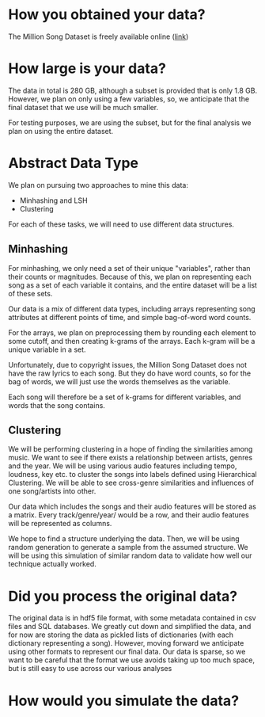 
# How you obtained your data?

The Million Song Dataset is freely available online ([link](https://labrosa.ee.columbia.edu/millionsong/musixmatch#getting))

# How large is your data?

The data in total is 280 GB, although a subset is provided that is only 1.8 GB.
However, we plan on only using a few variables,
so, we anticipate that the final dataset that we use will be much smaller.

For testing purposes, we are using the subset, 
but for the final analysis we plan on using the entire dataset.

# Abstract Data Type

We plan on pursuing two approaches to mine this data:

* Minhashing and LSH
* Clustering

For each of these tasks, we will need to use different data structures.

## Minhashing

For minhashing, we only need a set of their unique "variables",
rather than their counts or magnitudes.
Because of this, we plan on representing each song 
as a set of each variable it contains,
and the entire dataset will be a list of these sets.

Our data is a mix of different data types, 
including arrays representing song attributes at different points of time,
and simple bag-of-word word counts.

For the arrays, we plan on preprocessing them by rounding each element to
some cutoff, and then creating k-grams of the arrays.
Each k-gram will be a unique variable in a set.

Unfortunately, due to copyright issues, the Million Song Dataset 
does not have the raw lyrics to each song.
But they do have word counts,
so for the bag of words, we will just use the words themselves as the variable.

Each song will therefore be a set of k-grams for different variables,
and words that the song contains.

## Clustering

We will be performing clustering in a hope of finding the similarities among music. We want to see if there exists a relationship between artists, genres and the year. We will be using various audio features including tempo, loudness, key etc. to cluster the songs into labels defined using Hierarchical Clustering. We will be able to see cross-genre similarities and influences of one song/artists into other. 

Our data which includes the songs and their audio features will be stored as a matrix. Every track/genre/year/ would be a row, and their audio features will be represented as columns. 

 <!--
     Avram Comment
     * Talk about how we want to avoid grouping unlike variables together,
       because they wouldn't be "like" terms
     * Talk about how we will therefore have to run separate clusterings for different variables
     * Maybe relate back to what I said above, about creating k-grams out of each variable
     * Maybe talk about how your matrices will be sparse, so we may look into ways of
       representing the data in a more condense form (libsvm?)
 -->

<!-- Move the paragraph below to the final section -->
We hope to find a structure underlying the data. Then, we will be using random generation to generate a sample from the assumed structure. We will be using this simulation of similar random data to validate how well our technique actually worked.

# Did you process the original data?

The original data is in hdf5 file format, 
with some metadata contained in csv files and SQL databases.
We greatly cut down and simplified the data, 
and for now are storing the data as pickled lists of dictionaries 
(with each dictionary representing a song).
However, moving forward we anticipate using other formats to represent our final data.
Our data is sparse, so we want to be careful that 
the format we use avoids taking up too much space, 
but is still easy to use across our various analyses

# How would you simulate the data?

<!--
    Avram Comment
    * Talk about how different variables may be over different ranges, so we would
      take that into account when generating them
    * Also, talk about how songs are of different lengths, and how we would have to
      ensure that the arrays that represent each variable are of the correct length
-->
